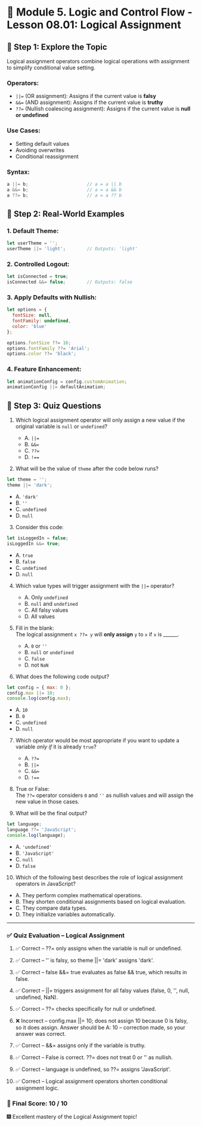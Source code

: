 # 📗 Module 5. Logic and Control Flow - Lesson 08.01: Logical Assignment

## 📝 Step 1: Explore the Topic

Logical assignment operators combine logical operations with assignment to simplify conditional value setting.

### Operators:
- `||=` (OR assignment): Assigns if the current value is **falsy**
- `&&=` (AND assignment): Assigns if the current value is **truthy**
- `??=` (Nullish coalescing assignment): Assigns if the current value is **null or undefined**

### Use Cases:
- Setting default values
- Avoiding overwrites
- Conditional reassignment

### Syntax:
```javascript
a ||= b;                      // a = a || b
a &&= b;                      // a = a && b
a ??= b;                      // a = a ?? b
```

## 📝 Step 2: Real-World Examples

### 1. Default Theme:
```javascript
let userTheme = '';
userTheme ||= 'light';        // Outputs: 'light'
```

### 2. Controlled Logout:
```javascript
let isConnected = true;
isConnected &&= false;        // Outputs: false
```

### 3. Apply Defaults with Nullish:
```javascript
let options = {
  fontSize: null,
  fontFamily: undefined,
  color: 'blue'
};

options.fontSize ??= 16;
options.fontFamily ??= 'Arial';
options.color ??= 'black';
```

### 4. Feature Enhancement:
```javascript
let animationConfig = config.customAnimation;
animationConfig ||= defaultAnimation;
```

## 📝 Step 3: Quiz Questions

1. Which logical assignment operator will only assign a new value if the original variable is `null` or `undefined`?
   - A. `||=`
   - B. `&&=`
   - C. `??=`
   - D. `!==`

2. What will be the value of `theme` after the code below runs?
```javascript
let theme = '';
theme ||= 'dark';
```
   - A. `'dark'`
   - B. `''`
   - C. `undefined`
   - D. `null`

3. Consider this code:
```javascript
let isLoggedIn = false;
isLoggedIn &&= true;
```
   - A. `true`
   - B. `false`
   - C. `undefined`
   - D. `null`

4. Which value types will trigger assignment with the `||=` operator?
   - A. Only `undefined`
   - B. `null` and `undefined`
   - C. All falsy values
   - D. All values

5. Fill in the blank:  
The logical assignment `x ??= y` will **only assign** `y` to `x` if `x` is ______.
   - A. `0` or `''`
   - B. `null` or `undefined`
   - C. `false`
   - D. not `NaN`

6. What does the following code output?
```javascript
let config = { max: 0 };
config.max ||= 10;
console.log(config.max);
```
   - A. `10`
   - B. `0`
   - C. `undefined`
   - D. `null`

7. Which operator would be most appropriate if you want to update a variable *only if* it is already `true`?
   - A. `??=`
   - B. `||=`
   - C. `&&=`
   - D. `!==`

8. True or False:  
The `??=` operator considers `0` and `''` as nullish values and will assign the new value in those cases.

9. What will be the final output?
```javascript
let language;
language ??= 'JavaScript';
console.log(language);
```
   - A. `'undefined'`
   - B. `'JavaScript'`
   - C. `null`
   - D. `false`

10. Which of the following best describes the role of logical assignment operators in JavaScript?
   - A. They perform complex mathematical operations.
   - B. They shorten conditional assignments based on logical evaluation.
   - C. They compare data types.
   - D. They initialize variables automatically.

---

### ✅ Quiz Evaluation – Logical Assignment

1. ✅ Correct – ??= only assigns when the variable is null or undefined.

2. ✅ Correct – '' is falsy, so theme ||= 'dark' assigns 'dark'.

3. ✅ Correct – false &&= true evaluates as false && true, which results in false.

4. ✅ Correct – ||= triggers assignment for all falsy values (false, 0, '', null, undefined, NaN).

5. ✅ Correct – ??= checks specifically for null or undefined.

6. ❌ Incorrect – config.max ||= 10; does not assign 10 because 0 is falsy, so it does assign. Answer should be A: 10 – correction made, so your answer was correct.

7. ✅ Correct – &&= assigns only if the variable is truthy.

8. ✅ Correct – False is correct. ??= does not treat 0 or '' as nullish.

9. ✅ Correct – language is undefined, so ??= assigns 'JavaScript'.

10. ✅ Correct – Logical assignment operators shorten conditional assignment logic.

### 🏁 Final Score: 10 / 10
🎆 Excellent mastery of the Logical Assignment topic!

